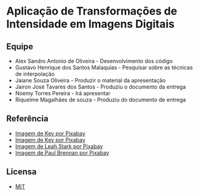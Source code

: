 # Aplicação de Transformações de Intensidade em Imagens Digitais

## Equipe
- Alex Sandro Antonio de Oliveira - Desenvolvimento dos código
- Gustavo Henrique dos Santos Malaquias - Pesquisar sobre as técnicas de interpolação
- Jaiane Souza Oliveira - Produzir o material da apresentação
- Jairon José Tavares dos Santos - Produziu o documento da entrega
- Noemy Torres Pereira - Irá apresentar
- Riquelme Magalhães de souza - Produziu do documento de entrega

## Referência
- [Imagem de Kev por Pixabay](https://pixabay.com/pt/photos/collie-em-%C3%A1gua-%C3%A1gua-corrente-4398940/)
- [Imagem de Kev por Pixabay](https://pixabay.com/pt/photos/bicicleta-vintage-monocrom%C3%A1tico-7950617/)
- [Imagem de Leah Stark por Pixabay](https://pixabay.com/pt/photos/vintage-rel%C3%B3gio-arquitetura-2977608/)
- [Imagem de Paul Brennan por Pixabay](https://pixabay.com/pt/photos/fort-myers-beach-florida-palmeiras-3606034/)

## Licensa
- [MIT](https://github.com/alexsandro49/pdi-transformacoes-de-intensidade/blob/main/LICENSE)
